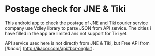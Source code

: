 # Postage check for JNE & Tiki
This android app to check the postage of JNE and Tiki courier service company use Volley library to parse JSON from API service.
The cities i have filled in the app are limited and not support for Tiki yet.

API service used here is not directly from JNE & Tiki, but Free API from [*Ibacor*] (http://ibacor.com/api#bcr-ongkir).
